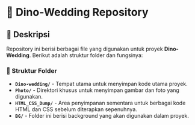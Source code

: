 # 🦖 Dino-Wedding Repository

## 📌 Deskripsi
Repository ini berisi berbagai file yang digunakan untuk proyek **Dino-Wedding**. Berikut adalah struktur folder dan fungsinya:

### 📂 Struktur Folder
- **`Dino-wedding/`** - Tempat utama untuk menyimpan kode utama proyek.
- **`Photo/`** - Direktori khusus untuk menyimpan gambar dan foto yang digunakan.
- **`HTML_CSS_Dump/`** - Area penyimpanan sementara untuk berbagai kode HTML dan CSS sebelum diterapkan sepenuhnya.
- **`BG/`** - Folder ini berisi background yang akan digunakan dalam proyek.
